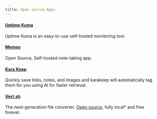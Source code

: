 ```yaml
---
title: Open source Apps
---
```


#### [Uptime Kuma](https://github.com/louislam/uptime-kuma)

Uptime Kuma is an easy-to-use self-hosted monitoring tool.

#### [Memos](https://www.usememos.com/)

Open Source, Self-hosted note-taking app.

#### [Kara Keep](https://karakeep.app/)

Quickly save links, notes, and images and karakeep will automatically tag them for you using AI for faster retrieval.

#### [Vert.sh](https://vert.sh/)

The next-generation file converter. [Open source](https://github.com/VERT-sh/VERT), fully local* and free forever.
